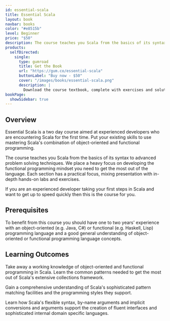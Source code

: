 ```yaml
---
id: essential-scala
title: Essential Scala
layout: book
navbar: books
color: "#e8515b"
level: Beginner
price: "$50"
description: The course teaches you Scala from the basics of its syntax to advanced problem solving techniques. We place a heavy focus on developing the functional programming mindset you need to get the most out of the language. Each section has a practical focus, mixing presentation with in-depth hands-on labs and exercises.
products:
  selfDirected:
    single:
      type: gumroad
      title: Get the Book
      url: "https://gum.co/essential-scala"
      buttonLabel: "Buy now - $50"
      cover: "/images/books/essential-scala.png"
      description: |
        Download the course textbook, complete with exercises and solutions, in HTML, PDF, and ePub formats.
bookPage:
  showSidebar: true
---
```


## Overview

Essential Scala is a two day course aimed at experienced developers who are encountering Scala for the first time. Put your existing skills to use mastering Scala's combination of object-oriented and functional programming.

The course teaches you Scala from the basics of its syntax to advanced problem solving techniques. We place a heavy focus on developing the functional programming mindset you need to get the most out of the language. Each section has a practical focus, mixing presentation with in-depth hands-on labs and exercises.

If you are an experienced developer taking your first steps in Scala and want to get up to speed quickly then this is the course for you.

## Prerequisites

To benefit from this course you should have one to two years' experience with an object-oriented (e.g. Java, C#) or functional (e.g. Haskell, Lisp) programming language and a good general understanding of object-oriented or functional programming language concepts.

## Learning Outcomes

Take away a working knowledge of object-oriented and functional programming in Scala. Learn the common patterns needed to get the most out of Scala's extensive collections framework.

Gain a comprehensive understanding of Scala's sophisticated pattern matching facilities and the programming styles they support.

Learn how Scala's flexible syntax, by-name arguments and implicit conversions and arguments support the creation of fluent interfaces and sophisticated internal domain specific languages.
